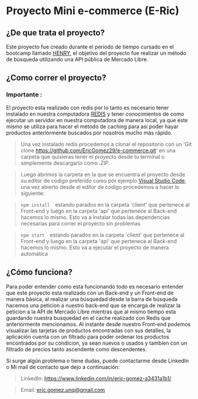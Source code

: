 # Proyecto Mini e-commerce (E-Ric)

## ¿De que trata el proyecto?

Este proyecto fue creado durante el periodo de tiempo cursado en el bootcamp llamado [HENRY](https://soyhenry.com/), el objetivo del proyecto fue realizar un método de búsqueda utilizando una API pública de Mercado Libre.


## ¿Como correr el proyecto?

### Importante :

El proyecto esta realizado con redis por lo tanto es necesario tener instalado en nuestra computadora [REDIS](https://redis.io/) y tener conocimientos de como ejecutar un servidor en nuestra computadora de manera local, ya que este mismo se utiliza para hacer el método de caching para así poder hayar productos anteriormente buscados por nosotros mucho más rápido.


>Una vez instalado redis procedemos a clonar el repositorio con un 'Git clone https://github.com/EricGomez29/e-commerce.git' en una carpeta que quisieras tener el proyecto desde tu terminal o simplemente descargarlo como .ZIP.

>Luego abrimos la carpeta en la que se encuentra el proyecto desde su editor de codigo preferido como por ejemplo [Visual Studio Code](https://code.visualstudio.com/), una vez abierto desde el editor de codigo procedemos a hacer lo siguiente: 

> ```npm install  ```estando parados en la carpeta 'client' que pertenece al Front-end y luego en la carpeta 'api' que pertenece al Back-end hacemos lo mismo. Esto va a instalar todas las dependencias necesarias para correr el proyecto sin problemas

> ```npm start  ```estando parados en la carpeta 'client' que pertenece al Front-end y luego en la carpeta 'api' que pertenece al Back-end hacemos lo mismo. Esto va a ejecutar el proyecto de manera automática

## ¿Cómo funciona?

Para poder entender como esta funcionando todo es necesario entender que este proyecto esta realizado con un Back-end y un Front-end de manera básica, al realizar una búsquedad desde la barra de búsqueda hacemos una peticion a nuestro back-end que se encarga de realizar la peticion a la API de Mercado Libre mientras que al mismo tiempo esta guardando nuestra busquedad en el cache realizado con Redis que anteriormente mencionamos.
Al instante desde nuestro Front-end podemos visualizar las tarjetas de productos encontradas con sus detalles, la aplicación cuenta con un filtrado para poder ordenar los productos encontrados por su condicion, ya sean nuevos o usados y tambien con un filtrado de precios tanto ascendente como descendentes.

Si surge algún problema o tiene dudas, puede contactarme desde LinkedIn o Mi mail de contacto que dejo a continuación:

> LinkedIn: https://www.linkedin.com/in/eric-gomez-a3431a1b1/

> Email: eric.gomez.unq@gmail.com



